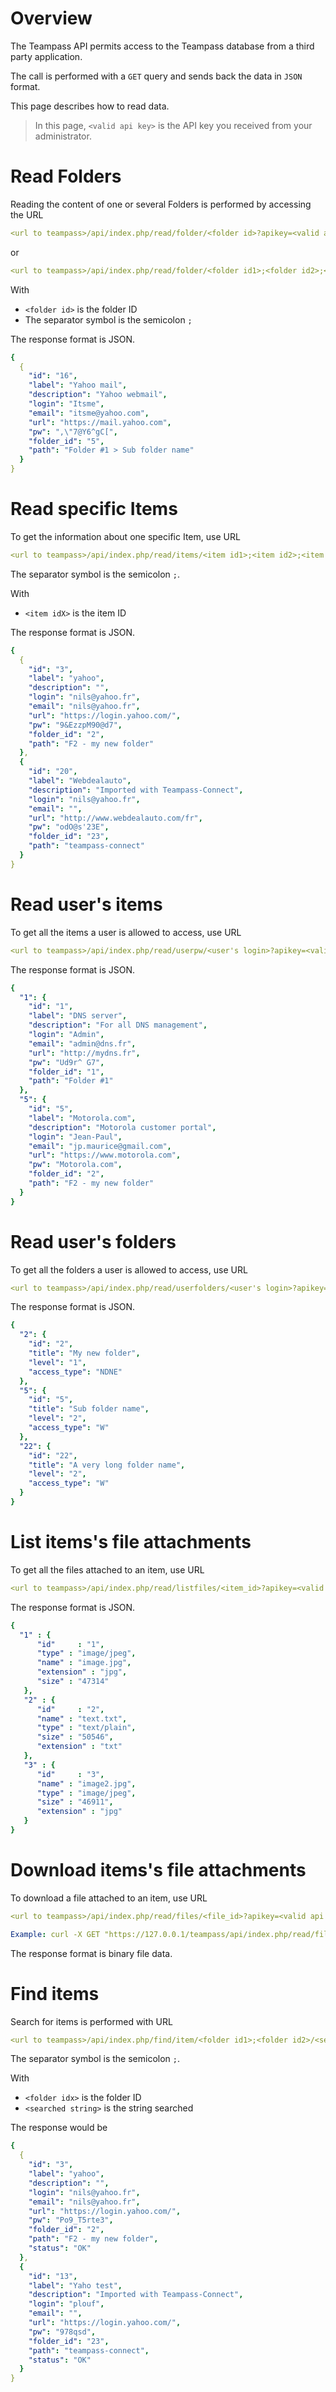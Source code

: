 # Overview

The Teampass API permits access to the Teampass database from a third party application.

The call is performed with a `GET` query and sends back the data in `JSON` format.

This page describes how to read data.

> In this page, `<valid api key>` is the API key you received from your administrator.


# Read Folders

Reading the content of one or several Folders is performed by accessing the URL

```yaml
<url to teampass>/api/index.php/read/folder/<folder id>?apikey=<valid api key>
```

or

```yaml
<url to teampass>/api/index.php/read/folder/<folder id1>;<folder id2>;<folder id3>?apikey=<valid api key>
```
    
With

* `<folder id>` is the folder ID
* The separator symbol is the semicolon ` ; `

The response format is JSON.

```yaml
{
  {
    "id": "16",
    "label": "Yahoo mail",
    "description": "Yahoo webmail",
    "login": "Itsme",
    "email": "itsme@yahoo.com",
    "url": "https://mail.yahoo.com",
    "pw": ",\"7@Y6^gC[",
    "folder_id": "5",
    "path": "Folder #1 > Sub folder name"
  }
}
```

# Read specific Items

To get the information about one specific Item, use URL

```yaml
<url to teampass>/api/index.php/read/items/<item id1>;<item id2>;<item id3>?apikey=<valid api key>
```

The separator symbol is the semicolon ` ; `.

With

* `<item idX>` is the item ID

The response format is JSON.

```yaml
{
  {
    "id": "3",
    "label": "yahoo",
    "description": "",
    "login": "nils@yahoo.fr",
    "email": "nils@yahoo.fr",
    "url": "https://login.yahoo.com/",
    "pw": "9&EzzpM90@d7",
    "folder_id": "2",
    "path": "F2 - my new folder"
  },
  {
    "id": "20",
    "label": "Webdealauto",
    "description": "Imported with Teampass-Connect",
    "login": "nils@yahoo.fr",
    "email": "",
    "url": "http://www.webdealauto.com/fr",
    "pw": "odO@s'23E",
    "folder_id": "23",
    "path": "teampass-connect"
  }
}
```

# Read user's items

To get all the items a user is allowed to access, use URL

```yaml
<url to teampass>/api/index.php/read/userpw/<user's login>?apikey=<valid api key>
```

The response format is JSON.

```yaml
{
  "1": {
    "id": "1",
    "label": "DNS server",
    "description": "For all DNS management",
    "login": "Admin",
    "email": "admin@dns.fr",
    "url": "http://mydns.fr",
    "pw": "Ud9r^ G7",
    "folder_id": "1",
    "path": "Folder #1"
  },
  "5": {
    "id": "5",
    "label": "Motorola.com",
    "description": "Motorola customer portal",
    "login": "Jean-Paul",
    "email": "jp.maurice@gmail.com",
    "url": "https://www.motorola.com",
    "pw": "Motorola.com",
    "folder_id": "2",
    "path": "F2 - my new folder"
  }
}
```


# Read user's folders

To get all the folders a user is allowed to access, use URL

```yaml
<url to teampass>/api/index.php/read/userfolders/<user's login>?apikey=<valid api key>
```

The response format is JSON.

```yaml
{
  "2": {
    "id": "2",
    "title": "My new folder",
    "level": "1",
    "access_type": "NDNE"
  },
  "5": {
    "id": "5",
    "title": "Sub folder name",
    "level": "2",
    "access_type": "W"
  },
  "22": {
    "id": "22",
    "title": "A very long folder name",
    "level": "2",
    "access_type": "W"
  }
}
```

# List items's file attachments

To get all the files attached to an item, use URL

```yaml
<url to teampass>/api/index.php/read/listfiles/<item_id>?apikey=<valid api key>
```

The response format is JSON.

```yaml
{
  "1" : {
      "id"     : "1",
      "type" : "image/jpeg",
      "name" : "image.jpg",
      "extension" : "jpg",
      "size" : "47314"
   },
   "2" : {
      "id"     : "2",
      "name" : "text.txt",
      "type" : "text/plain",
      "size" : "50546",
      "extension" : "txt"
   },
   "3" : {
      "id"     : "3",
      "name" : "image2.jpg",
      "type" : "image/jpeg",
      "size" : "46911",
      "extension" : "jpg"
   }
}
```

# Download items's file attachments

To download a file attached to an item, use URL

```yaml
<url to teampass>/api/index.php/read/files/<file_id>?apikey=<valid api key>
```

```yaml
Example: curl -X GET "https://127.0.0.1/teampass/api/index.php/read/files/32?apikey=chahthait5Aidood6johh6Avufieb6ohpaixain" -o file.txt
```

The response format is binary file data.

# Find items

Search for items is performed with URL

```yaml
<url to teampass>/api/index.php/find/item/<folder id1>;<folder id2>/<searched string>?apikey=<valid api key>
```

The separator symbol is the semicolon ` ; `.

With

* `<folder idx>` is the folder ID
* `<searched string>` is the string searched

The response would be

```yaml
{
  {
    "id": "3",
    "label": "yahoo",
    "description": "",
    "login": "nils@yahoo.fr",
    "email": "nils@yahoo.fr",
    "url": "https://login.yahoo.com/",
    "pw": "Po9_T5rte3",
    "folder_id": "2",
    "path": "F2 - my new folder",
    "status": "OK"
  },
  {
    "id": "13",
    "label": "Yaho test",
    "description": "Imported with Teampass-Connect",
    "login": "plouf",
    "email": "",
    "url": "https://login.yahoo.com/",
    "pw": "978qsd",
    "folder_id": "23",
    "path": "teampass-connect",
    "status": "OK"
  }
}
```
